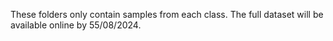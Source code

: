 These folders only contain samples from each class. The full dataset will be available online by 55/08/2024.
